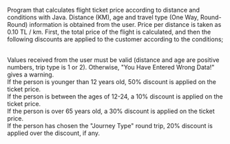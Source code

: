 Program that calculates flight ticket price according to distance and conditions with Java.
Distance (KM), age and travel type (One Way, Round-Round) information is obtained from the user.
Price per distance is taken as 0.10 TL / km.
First, the total price of the flight is calculated, and then the following discounts are applied to the customer according to the conditions;<br><br>

Values received from the user must be valid (distance and age are positive numbers, trip type is 1 or 2). Otherwise, "You Have Entered Wrong Data!" gives a warning.
<br>
If the person is younger than 12 years old, 50% discount is applied on the ticket price.<br>
If the person is between the ages of 12-24, a 10% discount is applied on the ticket price.<br>
If the person is over 65 years old, a 30% discount is applied on the ticket price.<br>
If the person has chosen the "Journey Type" round trip, 20% discount is applied over the discount, if any.
